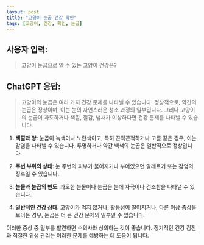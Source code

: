 ```yaml
---
layout: post
title: "고양이 눈곱 건강 확인"
tags: [고양이, 건강, 확인, 눈곱]
---
```


## 사용자 입력:
> 고양이 눈곱으로 알 수 있는 고양이 건강은?

## ChatGPT 응답:
> 고양이의 눈곱은 여러 가지 건강 문제를 나타낼 수 있습니다. 정상적으로, 약간의 눈곱은 정상이며, 이는 눈의 자연스러운 청소 과정의 일부입니다. 그러나 고양이의 눈곱이 과도하거나 색깔, 질감, 냄새가 이상하다면 건강 문제를 나타낼 수 있습니다.

1. **색깔과 양**: 눈곱이 녹색이나 노란색이고, 특히 끈적끈적하거나 고름 같은 경우, 이는 감염을 나타낼 수 있습니다. 투명하거나 약간 백색의 눈곱은 일반적으로 정상입니다.

2. **주변 부위의 상태**: 눈 주변의 피부가 붉어지거나 부어있으면 알레르기 또는 감염의 징후일 수 있습니다.

3. **눈물과 눈곱의 빈도**: 과도한 눈물이나 눈곱은 눈에 자극이나 건조함을 나타낼 수 있습니다.

4. **일반적인 건강 상태**: 고양이가 먹지 않거나, 활동성이 떨어지거나, 다른 이상 증상을 보이는 경우, 눈곱은 더 큰 건강 문제의 일부일 수 있습니다.

이러한 증상 중 일부를 발견하면 수의사와 상의하는 것이 좋습니다. 정기적인 건강 검진과 적절한 위생 관리는 이러한 문제를 예방하는 데 도움이 됩니다.

